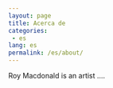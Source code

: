 ```yaml
---
layout: page
title: Acerca de
categories:
 - es
lang: es
permalink: /es/about/
---
```

Roy Macdonald is an artist ....